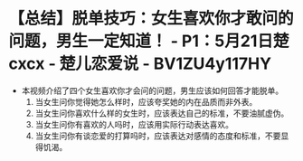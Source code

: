 # 【总结】脱单技巧：女生喜欢你才敢问的问题，男生一定知道！ - P1：5月21日楚cxcx - 楚儿恋爱说 - BV1ZU4y117HY

-   本视频介绍了四个女生喜欢你才会问的问题，男生应该如何回答才能脱单。
    1.  当女生问你觉得她怎么样时，应该夸奖她的内在品质而非外表。
    2.  当女生问你喜欢什么样的女生时，应该表达自己的标准，不要油腻虚伪。
    3.  当女生问你有喜欢的人吗时，应该用实际行动表达喜欢。
    4.  当女生问你有谈恋爱的打算吗时，应该表达对感情的态度和标准，不要显得饥渴。